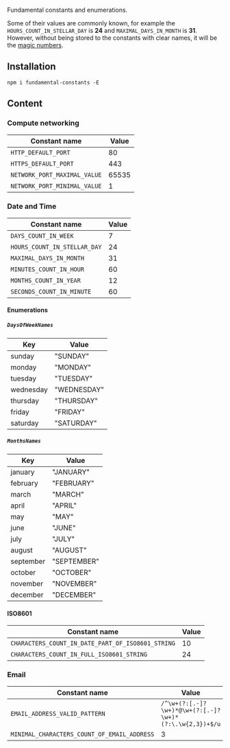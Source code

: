 Fundamental constants and enumerations.

Some of their values are commonly known, for example the `HOURS_COUNT_IN_STELLAR_DAY` is **24** and `MAXIMAL_DAYS_IN_MONTH` is **31**.
However, without being stored to the constants with clear names, it will be the 
  [magic numbers](https://en.wikipedia.org/wiki/Magic_number_(programming)).


## Installation

```shell
npm i fundamental-constants -E
```


## Content
### Compute networking

| Constant name                | Value |
|------------------------------|-------|
| `HTTP_DEFAULT_PORT`          | 80    |
| `HTTPS_DEFAULT_PORT`         | 443   |
| `NETWORK_PORT_MAXIMAL_VALUE` | 65535 |
| `NETWORK_PORT_MINIMAL_VALUE` | 1     |


### Date and Time

| Constant name                | Value |
|------------------------------|-------|
| `DAYS_COUNT_IN_WEEK`         | 7     |
| `HOURS_COUNT_IN_STELLAR_DAY` | 24    |
| `MAXIMAL_DAYS_IN_MONTH`      | 31    |
| `MINUTES_COUNT_IN_HOUR`      | 60    |
| `MONTHS_COUNT_IN_YEAR`       | 12    |
| `SECONDS_COUNT_IN_MINUTE`    | 60    |

#### Enumerations
##### `DaysOfWeekNames`

| Key       | Value       |
|-----------|-------------|
| sunday    | "SUNDAY"    |
| monday    | "MONDAY"    |
| tuesday   | "TUESDAY"   |
| wednesday | "WEDNESDAY" |
| thursday  | "THURSDAY"  |
| friday    | "FRIDAY"    |
| saturday  | "SATURDAY"  |

##### `MonthsNames`

| Key       | Value       |
|-----------|-------------|
| january   | "JANUARY"   |
| february  | "FEBRUARY"  |
| march     | "MARCH"     |
| april     | "APRIL"     |
| may       | "MAY"       |
| june      | "JUNE"      |
| july      | "JULY"      |
| august    | "AUGUST"    |
| september | "SEPTEMBER" |
| october   | "OCTOBER"   |
| november  | "NOVEMBER"  |
| december  | "DECEMBER"  |


#### ISO8601

| Constant name                                     | Value |
|---------------------------------------------------|-------|
| `CHARACTERS_COUNT_IN_DATE_PART_OF_ISO8601_STRING` | 10    |
| `CHARACTERS_COUNT_IN_FULL_ISO8601_STRING`         | 24    |


### Email


| Constant name                               | Value                                                  |
|---------------------------------------------|--------------------------------------------------------|
| `EMAIL_ADDRESS_VALID_PATTERN`               | `/^\w+(?:[.-]?\w+)*@\w+(?:[.-]?\w+)*(?:\.\w{2,3})+$/u` |
| `MINIMAL_CHARACTERS_COUNT_OF_EMAIL_ADDRESS` | 3                                                      |
